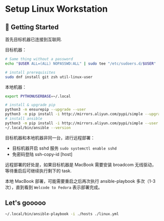 # Setup Linux Workstation

## 🚀 Getting Started

首先目标机器已连接到互联网.

目标机器：

```bash
# Same thing without a password
echo "$USER ALL=(ALL) NOPASSWD:ALL" | sudo tee "/etc/sudoers.d/$USER"

# install prerequisites
sudo dnf install git zsh util-linux-user
```

本地机器：

```bash
export PYTHONUSERBASE=~/.local

# install & upgrade pip
python3 -m ensurepip --upgrade --user
python3 -m pip install -i http://mirrors.aliyun.com/pypi/simple --upgrade --user pip
# install ansible
python3 -m pip install -i http://mirrors.aliyun.com/pypi/simple --user ansible
~/.local/bin/ansible --version
```

目标机器和本地机器非同一台，进行远程部署：

-   目标机器开启 sshd 服务 `sudo systemctl enable sshd`
-   免密码登陆 ssh-copy-id [host]

远程部署的好处是，如果目标机器是 MacBook 需要安装 broadcom 无线驱动，等待重启后可继续执行剩下的 task.

本地 MacBook 部署，可能需要重启之后再次执行 ansible-playbook 多次（1-3 次），直到看到 `Welcode to Fedora` 表示部署完成。

## Let's gooooo

```bash
~/.local/bin/ansible-playbook -i ./hosts ./linux.yml
```
